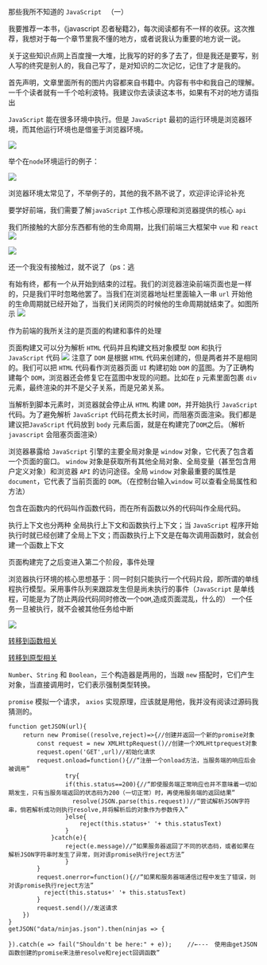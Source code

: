 那些我所不知道的 `JavaScript ` （一）

我要推荐一本书，《javascript 忍者秘籍2》，每次阅读都有不一样的收获。这次推荐，我想对于每一个章节里我不懂的地方，或者说我认为重要的地方说一说。

关于这些知识点网上百度搜一大堆，比我写的好的多了去了，但是我还是要写，别人写的终究是别人的，我自己写了，是对知识的二次记忆，记住了才是我的。

首先声明，文章里面所有的图片内容都来自书籍中。内容有书中和我自己的理解。一千个读者就有一千个哈利波特。我建议你去读读这本书，如果有不对的地方请指出


`JavaScript` 能在很多环境中执行。但是 `JavaScript` 最初的运行环境是浏览器环境，而其他运行环境也是借鉴于浏览器环境。

![](img/10.png)

举个在`node`环境运行的例子：

![](img/90.png)

浏览器环境太常见了，不举例子的，其他的我不熟不说了，欢迎评论评论补充
 

要学好前端，我们需要了解`javaScript` 工作核心原理和浏览器提供的核心 `api` 

我们所接触的大部分东西都有他的生命周期，比我们前端三大框架中 `vue` 和 `react`
![](img/80.png)

![](img/70.png)

还一个我没有接触过，就不说了（ps：逃

有始有终，都有一个从开始到结束的过程。我们的浏览器渲染前端页面也是一样的，只是我们平时忽略他罢了。当我们在浏览器地址栏里面输入一串 `url` 开始他的生命周期就已经开始了，当我们关闭网页的时候他的生命周期就结束了。如图所示
![](img/20.png)

作为前端的我所关注的是页面的构建和事件的处理

页面构建又可以分为解析 `HTML` 代码并且构建文档对象模型 `DOM` 和执行 `JavaScript` 代码
![](img/30.png)
注意了 `DOM` 是根据 `HTML` 代码来创建的，但是两者并不是相同的。我们可以把 `HTML` 代码看作浏览器页面 `UI` 构建初始 `DOM` 的蓝图。为了正确构建每个 `DOM`，浏览器还会修复它在蓝图中发现的问题。比如在 `p` 元素里面包裹 `div` 元素，最终渲染的并不是父子关系，而是兄弟关系。

当解析到脚本元素时，浏览器就会停止从 `HTML` 构建 `DOM`，并开始执行 `JavaScript` 代码。为了避免解析 `JavaScript` 代码花费太长时间，而阻塞页面渲染。我们都是建议把`JavaScript` 代码放到 `body` 元素后面，就是在构建完了`DOM`之后。（解析`javascript` 会阻塞页面渲染）

浏览器暴露给 `JavaScript` 引擎的主要全局对象是 `window` 对象，它代表了包含着一个页面的窗口。 `window` 对象是获取所有其他全局对象、全局变量（甚至包含用户定义对象）和浏览器 `API` 的访问途径。全局 `window` 对象最重要的属性是 `document`，它代表了当前页面的 `DOM`。（在控制台输入`window` 可以查看全局属性和方法）

包含在函数内的代码叫作函数代码，而在所有函数以外的代码叫作全局代码。

执行上下文也分两种 全局执行上下文和函数执行上下文；当 `JavaScript` 程序开始执行时就已经创建了全局上下文；而函数执行上下文是在每次调用函数时，就会创建一个函数上下文
                         
页面构建完了之后变进入第二个阶段，事件处理

浏览器执行环境的核心思想基于：同一时刻只能执行一个代码片段，即所谓的单线程执行模型。采用事件队列来跟踪发生但是尚未执行的事件（`JavaScript` 是单线程，可能是为了防止两段代码同时修改一个`DOM`,造成页面混乱，什么的）
一个任务一旦被执行，就不会被其他任务给中断

 ![](img/40.png)
                       
 [转移到函数相关](https://github.com/sunseekers/Article/blob/master/Function.md)

 [转移到原型相关](https://github.com/sunseekers/Article/blob/master/prototype.md)


`Number`、`String` 和 `Boolean`，三个构造器是两用的，当跟 `new` 搭配时，它们产生对象，当直接调用时，它们表示强制类型转换。

`promise`  模拟一个请求， `axios` 实现原理，应该就是用他，我并没有阅读过源码我猜测的。

```
function getJSON(url){
    return new Promise((resolve,reject)=>{//创建并返回一个新的promise对象
        const request = new XMLHttpRequest()//创建一个XMLHttprequest对象
        request.open('GET',url)//初始化请求
        request.onload=function(){//“注册一个onload方法，当服务端的响应后会被调用”
                try{
                if(this.status==200){//“即使服务端正常响应也并不意味着一切如期发生，只有当服务端返回的状态码为200（一切正常）时，再使用服务端的返回结果”
                  resolve(JSON.parse(this.request))//“尝试解析JSON字符串，倘若解析成功则执行resolve,并将解析后的对象作为参数传入”
                }else{
                    reject(this.status+' '+ this.statusText)
                }
            }catch(e){
                reject(e.message)//“如果服务器返回了不同的状态码，或者如果在解析JSON字符串时发生了异常，则对该promise执行reject方法”
                }
        }
        request.onerror=function(){//“如果和服务器端通信过程中发生了错误，则对该promise执行reject方法”
          reject(this.status+' '+ this.statusText)
        }
        request.send()//发送请求
    })
}
getJSON("data/ninjas.json").then(ninjas => {

}).catch(e => fail("Shouldn't be here:" + e)); 　　//←---　使用由getJSON函数创建的promise来注册resolve和reject回调函数”

```                               
   
                                                 

